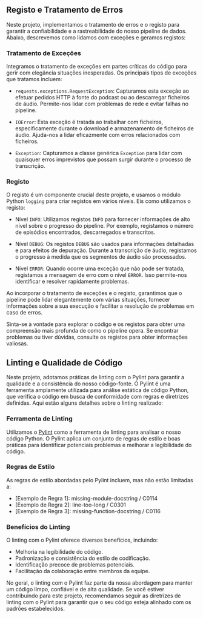 ## Registo e Tratamento de Erros

Neste projeto, implementamos o tratamento de erros e o registo para garantir a confiabilidade e a rastreabilidade do nosso pipeline de dados. Abaixo, descrevemos como lidamos com exceções e geramos registos:

### Tratamento de Exceções

Integramos o tratamento de exceções em partes críticas do código para gerir com elegância situações inesperadas. Os principais tipos de exceções que tratamos incluem:

* `requests.exceptions.RequestException`: Capturamos esta exceção ao efetuar pedidos HTTP à fonte do podcast ou ao descarregar ficheiros de áudio. Permite-nos lidar com problemas de rede e evitar falhas no pipeline.

* `IOError`: Esta exceção é tratada ao trabalhar com ficheiros, especificamente durante o download e armazenamento de ficheiros de áudio. Ajuda-nos a lidar eficazmente com erros relacionados com ficheiros.

* `Exception`: Capturamos a classe genérica `Exception` para lidar com quaisquer erros imprevistos que possam surgir durante o processo de transcrição.

### Registo

O registo é um componente crucial deste projeto, e usamos o módulo Python `logging` para criar registos em vários níveis. Eis como utilizamos o registo:

* Nível `INFO`: Utilizamos registos `INFO` para fornecer informações de alto nível sobre o progresso do pipeline. Por exemplo, registamos o número de episódios encontrados, descarregados e transcritos.

* Nível `DEBUG`: Os registos `DEBUG` são usados para informações detalhadas e para efeitos de depuração. Durante a transcrição de áudio, registamos o progresso à medida que os segmentos de áudio são processados.

* Nível `ERROR`: Quando ocorre uma exceção que não pode ser tratada, registamos a mensagem de erro com o nível `ERROR`. Isso permite-nos identificar e resolver rapidamente problemas.

Ao incorporar o tratamento de exceções e o registo, garantimos que o pipeline pode lidar elegantemente com várias situações, fornecer informações sobre a sua execução e facilitar a resolução de problemas em caso de erros.

Sinta-se à vontade para explorar o código e os registos para obter uma compreensão mais profunda de como o pipeline opera. Se encontrar problemas ou tiver dúvidas, consulte os registos para obter informações valiosas.

## Linting e Qualidade de Código

Neste projeto, adotamos práticas de linting com o Pylint para garantir a qualidade e a consistência do nosso código-fonte. O Pylint é uma ferramenta amplamente utilizada para análise estática de código Python, que verifica o código em busca de conformidade com regras e diretrizes definidas. Aqui estão alguns detalhes sobre o linting realizado:

### Ferramenta de Linting

Utilizamos o [Pylint](https://www.pylint.org/) como a ferramenta de linting para analisar o nosso código Python. O Pylint aplica um conjunto de regras de estilo e boas práticas para identificar potenciais problemas e melhorar a legibilidade do código.

### Regras de Estilo

As regras de estilo abordadas pelo Pylint incluem, mas não estão limitadas a:

* [Exemplo de Regra 1]: missing-module-docstring / C0114
* [Exemplo de Regra 2]: line-too-long / C0301
* [Exemplo de Regra 3]: missing-function-docstring / C0116

### Benefícios do Linting

O linting com o Pylint oferece diversos benefícios, incluindo:

* Melhoria na legibilidade do código.
* Padronização e consistência do estilo de codificação.
* Identificação precoce de problemas potenciais.
* Facilitação da colaboração entre membros da equipe.

No geral, o linting com o Pylint faz parte da nossa abordagem para manter um código limpo, confiável e de alta qualidade. Se você estiver contribuindo para este projeto, recomendamos seguir as diretrizes de linting com o Pylint para garantir que o seu código esteja alinhado com os padrões estabelecidos.





